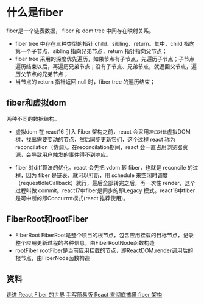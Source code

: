 # 什么是fiber

fiber是一个链表数据， fiber 和 dom tree 中间存在映射关系。

* fiber tree 中存在三种类型的指针 child、sibling、return。其中，child 指向第一个子节点，sibling 指向兄弟节点，return 指针指向父节点；
* fiber tree 采用的深度优先遍历，如果节点有子节点，先遍历子节点；子节点遍历结束以后，再遍历兄弟节点；没有子节点、兄弟节点，就返回父节点，遍历父节点的兄弟节点；
* 当节点的 return 指针返回 null 时，fiber tree 的遍历结束；

## fiber和虚拟dom

两种不同的数据结构。

* 虚拟dom
在 react16 引入 Fiber 架构之前，react 会采用```递归对比```虚拟DOM树，找出需要变动的节点，然后同步更新它们，这个过程 react 称为reconcilation（协调）。在reconcilation期间，react 会一直占用浏览器资源，会导致用户触发的事件得不到响应。

* fiber
对diff算法的优化。react 会先把 vdom 转 fiber，也就是 reconcile 的过程，因为 fiber 是链表，就可以打断，用 schedule 来空闲时调度（requestIdleCallback）就行，最后全部转完之后，再一次性 render，这个过程叫做 commit。react17中fiber是同步的即Legacy 模式。react18中fiber是可中断的即Concurrnt模式(react 推荐使用)。

## FiberRoot和rootFiber

* FiberRoot
  FiberRoot是整个项目的根节点，包含应用挂载的目标节点，记录整个应用更新过程的各种信息，由FiberRootNode函数构造
* rootFiber
  rootFiber是当前应用挂载的节点，即ReactDOM.render调用后的根节点，由FiberNode函数构造

## 资料

[走进 React Fiber 的世界](https://developer.aliyun.com/article/782946)
[手写简易版 React 来彻底搞懂 fiber 架构](https://juejin.cn/post/7063321486135656479)
